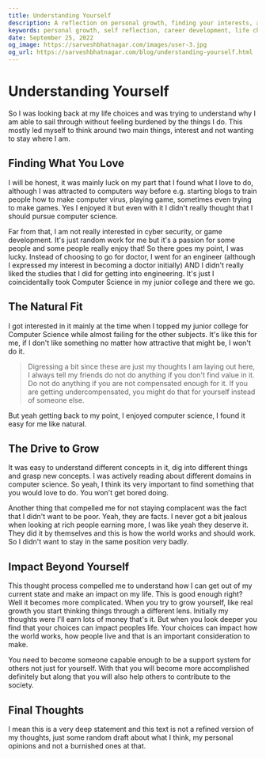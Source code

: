 ```yaml
---
title: Understanding Yourself
description: A reflection on personal growth, finding your interests, and understanding what drives you forward in life.
keywords: personal growth, self reflection, career development, life choices
date: September 25, 2022
og_image: https://sarveshbhatnagar.com/images/user-3.jpg
og_url: https://sarveshbhatnagar.com/blog/understanding-yourself.html
---
```


# Understanding Yourself

So I was looking back at my life choices and was trying to understand why I am able to sail through without feeling burdened by the things I do. This mostly led myself to think around two main things, interest and not wanting to stay where I am.

## Finding What You Love

I will be honest, it was mainly luck on my part that I found what I love to do, although I was attracted to computers way before e.g. starting blogs to train people how to make computer virus, playing game, sometimes even trying to make games. Yes I enjoyed it but even with it I didn't really thought that I should pursue computer science.

Far from that, I am not really interested in cyber security, or game development. It's just random work for me but it's a passion for some people and some people really enjoy that! So there goes my point, I was lucky. Instead of choosing to go for doctor, I went for an engineer (although I expressed my interest in becoming a doctor initially) AND I didn't really liked the studies that I did for getting into engineering. It's just I coincidentally took Computer Science in my junior college and there we go.

## The Natural Fit

I got interested in it mainly at the time when I topped my junior college for Computer Science while almost failing for the other subjects. It's like this for me, if I don't like something no matter how attractive that might be, I won't do it. 

> Digressing a bit since these are just my thoughts I am laying out here, I always tell my friends do not do anything if you don't find value in it. Do not do anything if you are not compensated enough for it. If you are getting undercompensated, you might do that for yourself instead of someone else.

But yeah getting back to my point, I enjoyed computer science, I found it easy for me like natural.

## The Drive to Grow

It was easy to understand different concepts in it, dig into different things and grasp new concepts. I was actively reading about different domains in computer science. So yeah, I think its very important to find something that you would love to do. You won't get bored doing.

Another thing that compelled me for not staying complacent was the fact that I didn't want to be poor. Yeah, they are facts. I never got a bit jealous when looking at rich people earning more, I was like yeah they deserve it. They did it by themselves and this is how the world works and should work. So I didn't want to stay in the same position very badly.

## Impact Beyond Yourself

This thought process compelled me to understand how I can get out of my current state and make an impact on my life. This is good enough right? Well it becomes more complicated. When you try to grow yourself, like real growth you start thinking things through a different lens. Initially my thoughts were I'll earn lots of money that's it. But when you look deeper you find that your choices can impact peoples life. Your choices can impact how the world works, how people live and that is an important consideration to make.

You need to become someone capable enough to be a support system for others not just for yourself. With that you will become more accomplished definitely but along that you will also help others to contribute to the society.

## Final Thoughts

I mean this is a very deep statement and this text is not a refined version of my thoughts, just some random draft about what I think, my personal opinions and not a burnished ones at that.
